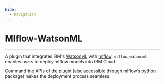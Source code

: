 ```yaml
---
hide:
  - navigation
---
```

# Mlflow-WatsonML
---

A plugin that integrates IBM's [WatsonML](https://ibm.github.io/watson-machine-learning-sdk/) with [mlflow](https://mlflow.org).
```mlflow_watsonml``` enables users to deploy mlflow models into IBM Cloud.

Command line APIs of the plugin (also accessible through mlflow's python package) makes the deployment process seamless.
